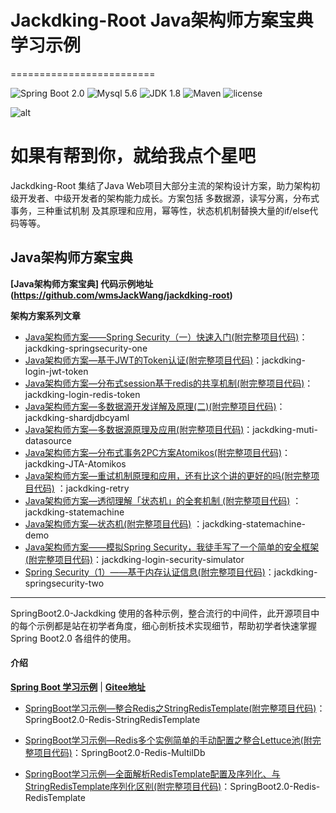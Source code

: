  # Jackdking-Root  Java架构师方案宝典 学习示例
=========================

![Spring Boot 2.0](https://img.shields.io/badge/Spring%20Boot-2.0-brightgreen.svg)
![Mysql 5.6](https://img.shields.io/badge/Mysql-5.6-blue.svg)
![JDK 1.8](https://img.shields.io/badge/JDK-1.8-brightgreen.svg)
![Maven](https://img.shields.io/badge/Maven-3.5.0-yellowgreen.svg)
![license](https://img.shields.io/badge/license-MPL--2.0-blue.svg)

 
 ![alt](http://bittechblog.com/upload/2020/09/09lcf8rcngi7qogr80af33gcvs.gif)
 
# 如果有帮到你，就给我点个星吧
 
Jackdking-Root 集结了Java Web项目大部分主流的架构设计方案，助力架构初级开发者、中级开发者的架构能力成长。方案包括 多数据源，读写分离，分布式事务，三种重试机制 及其原理和应用，幂等性，状态机机制替换大量的if/else代码等等。


## Java架构师方案宝典

**[Java架构师方案宝典] 代码示例地址(https://github.com/wmsJackWang/jackdking-root)**


**架构方案系列文章**

- [Java架构师方案——Spring Security（一）快速入门(附完整项目代码)](http://bittechblog.com/blog/article/44)：jackdking-springsecurity-one
- [Java架构师方案—基于JWT的Token认证(附完整项目代码)](http://bittechblog.com/blog/article/36)：jackdking-login-jwt-token
- [Java架构师方案—分布式session基于redis的共享机制(附完整项目代码)](http://bittechblog.com/blog/article/26)：jackdking-login-redis-token
- [Java架构师方案—多数据源开发详解及原理(二)(附完整项目代码)](http://bittechblog.com/blog/article/11)：jackdking-shardjdbcyaml
- [Java架构师方案—多数据源原理及应用(附完整项目代码)](http://bittechblog.com/blog/article/10)：jackdking-muti-datasource
- [Java架构师方案—分布式事务2PC方案Atomikos(附完整项目代码)](http://bittechblog.com/blog/article/9)：jackdking-JTA-Atomikos
- [Java架构师方案—重试机制原理和应用，还有比这个讲的更好的吗(附完整项目代码)](http://bittechblog.com/blog/article/8) ：jackdking-retry
- [Java架构师方案—透彻理解「状态机」的全套机制 (附完整项目代码)](http://bittechblog.com/blog/article/6) ：jackdking-statemachine
- [Java架构师方案—状态机(附完整项目代码)](http://bittechblog.com/blog/article/5) ：jackdking-statemachine-demo
- [Java架构师方案——模拟Spring Security，我徒手写了一个简单的安全框架(附完整项目代码)](http://bittechblog.com/blog/article/40)：jackdking-login-security-simulator
- [Spring Security（1）——基于内存认证信息(附完整项目代码)](http://bittechblog.com/blog/article/47)：jackdking-springsecurity-two

---

SpringBoot2.0-Jackdking 使用的各种示例，整合流行的中间件，此开源项目中的每个示例都是站在初学者角度，细心剖析技术实现细节，帮助初学者快速掌握 Spring Boot2.0 各组件的使用。

#### 介绍
**[Spring Boot 学习示例](http://bittechblog.com/blog/type/5)**  |  **[Gitee地址](https://gitee.com/wmsking1234/spring-boot2.0-jackdking/)**

- [SpringBoot学习示例—整合Redis之StringRedisTemplate(附完整项目代码)](http://bittechblog.com/blog/article/27)：SpringBoot2.0-Redis-StringRedisTemplate 

- [SpringBoot学习示例—Redis多个实例简单的手动配置之整合Lettuce池(附完整项目代码)](http://bittechblog.com/blog/article/28)：SpringBoot2.0-Redis-MultilDb

- [SpringBoot学习示例—全面解析RedisTemplate配置及序列化、与StringRedisTemplate序列化区别(附完整项目代码)](http://bittechblog.com/blog/article/29)：SpringBoot2.0-Redis-RedisTemplate


